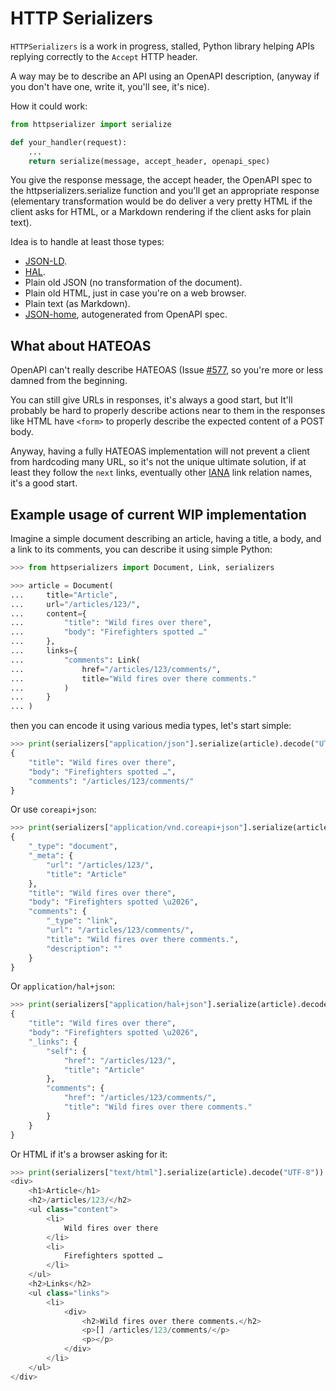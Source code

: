 # HTTP Serializers

`HTTPSerializers` is a work in progress, stalled, Python library
helping APIs replying correctly to the `Accept` HTTP header.

A way may be to describe an API using an OpenAPI description, (anyway
if you don't have one, write it, you'll see, it's nice).

How it could work:

```python
from httpserializer import serialize

def your_handler(request):
    ...
    return serialize(message, accept_header, openapi_spec)
```

You give the response message, the accept header, the OpenAPI spec to
the httpserializers.serialize function and you'll get an appropriate
response (elementary transformation would be do deliver a very pretty
HTML if the client asks for HTML, or a Markdown rendering if the
client asks for plain text).

Idea is to handle at least those types:

- [JSON-LD](https://json-ld.org).
- [HAL](https://www.ietf.org/archive/id/draft-kelly-json-hal-08.txt).
- Plain old JSON (no transformation of the document).
- Plain old HTML, just in case you're on a web browser.
- Plain text (as Markdown).
- [JSON-home](https://mnot.github.io/I-D/json-home/), autogenerated from OpenAPI spec.


## What about HATEOAS

OpenAPI can't really describe HATEOAS (Issue
[#577](https://github.com/OAI/OpenAPI-Specification/issues/577), so
you're more or less damned from the beginning.

You can still give URLs in responses, it's always a good start, but
It'll probably be hard to properly describe actions near to them in
the responses like HTML have `<form>` to properly describe the
expected content of a POST body.

Anyway, having a fully HATEOAS implementation will not prevent a
client from hardcoding many URL, so it's not the unique ultimate
solution, if at least they follow the `next` links, eventually other
[IANA](http://www.iana.org/assignments/link-relations/link-relations.xhtml)
link relation names, it's a good start.


## Example usage of current WIP implementation

Imagine a simple document describing an article, having a title, a
body, and a link to its comments, you can describe it using simple
Python:

```python
>>> from httpserializers import Document, Link, serializers

>>> article = Document(
...     title="Article",
...     url="/articles/123/",
...     content={
...         "title": "Wild fires over there",
...         "body": "Firefighters spotted …"
...     },
...     links={
...         "comments": Link(
...             href="/articles/123/comments/",
...             title="Wild fires over there comments."
...         )
...     }
... )

```

then you can encode it using various media types, let's start simple:

```python
>>> print(serializers["application/json"].serialize(article).decode("UTF-8"))
{
    "title": "Wild fires over there",
    "body": "Firefighters spotted …",
    "comments": "/articles/123/comments/"
}

```

Or use `coreapi+json`:

```python
>>> print(serializers["application/vnd.coreapi+json"].serialize(article).decode("UTF-8"))
{
    "_type": "document",
    "_meta": {
        "url": "/articles/123/",
        "title": "Article"
    },
    "title": "Wild fires over there",
    "body": "Firefighters spotted \u2026",
    "comments": {
        "_type": "link",
        "url": "/articles/123/comments/",
        "title": "Wild fires over there comments.",
        "description": ""
    }
}

```

Or `application/hal+json`:

```python
>>> print(serializers["application/hal+json"].serialize(article).decode("UTF-8"))
{
    "title": "Wild fires over there",
    "body": "Firefighters spotted \u2026",
    "_links": {
        "self": {
            "href": "/articles/123/",
            "title": "Article"
        },
        "comments": {
            "href": "/articles/123/comments/",
            "title": "Wild fires over there comments."
        }
    }
}

```

Or HTML if it's a browser asking for it:

```python
>>> print(serializers["text/html"].serialize(article).decode("UTF-8"))
<div>
    <h1>Article</h1>
    <h2>/articles/123/</h2>
    <ul class="content">
        <li>
            Wild fires over there
        </li>
        <li>
            Firefighters spotted …
        </li>
    </ul>
    <h2>Links</h2>
    <ul class="links">
        <li>
            <div>
                <h2>Wild fires over there comments.</h2>
                <p>[] /articles/123/comments/</p>
                <p></p>
            </div>
        </li>
    </ul>
</div>

```
